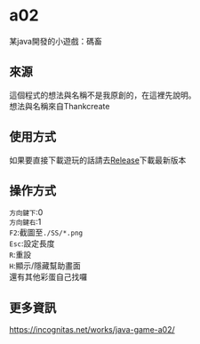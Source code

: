 # a02
某java開發的小遊戲：碼畜

## 來源
這個程式的想法與名稱不是我原創的，在這裡先說明。  
想法與名稱來自Thankcreate

## 使用方式
如果要直接下載遊玩的話請去[Release](https://github.com/HSSLC/a02/releases)下載最新版本  

## 操作方式
`方向鍵下`:0  
`方向鍵右`:1  
`F2`:截圖至`./SS/*.png`  
`Esc`:設定長度  
`R`:重設  
`H`:顯示/隱藏幫助畫面  
還有其他彩蛋自己找囉

## 更多資訊
https://incognitas.net/works/java-game-a02/
